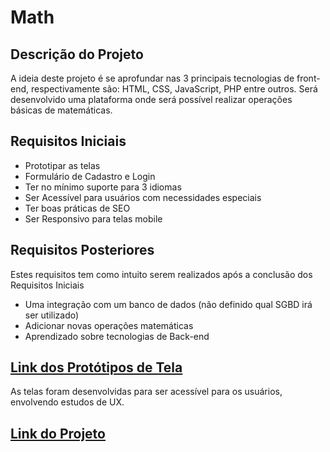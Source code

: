 # Math

## Descrição do Projeto

A ideia deste projeto é se aprofundar nas 3 principais tecnologias de front-end, respectivamente são: HTML, CSS, JavaScript, PHP entre outros.
Será desenvolvido uma plataforma onde será possível realizar operações básicas de matemáticas.

## Requisitos Iniciais

- Prototipar as telas
- Formulário de Cadastro e Login
- Ter no mínimo suporte para 3 idiomas
- Ser Acessível para usuários com necessidades especiais
- Ter boas práticas de SEO
- Ser Responsivo para telas mobile

## Requisitos Posteriores

Estes requisitos tem como intuito serem realizados após a conclusão dos Requisitos Iniciais

- Uma integração com um banco de dados (não definido qual SGBD irá ser utilizado)
- Adicionar novas operações matemáticas
- Aprendizado sobre tecnologias de Back-end

## [Link dos Protótipos de Tela](https://www.figma.com/file/BaTqXb1scEN9yNeQABhdlR/Math?node-id=0%3A1)

As telas foram desenvolvidas para ser acessível para os usuários, envolvendo estudos de UX.

## [Link do Projeto](https://math-waasleey.netlify.app)
